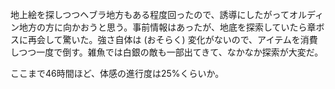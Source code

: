 地上絵を探しつつヘブラ地方もある程度回ったので、誘導にしたがってオルディン地方の方に向かおうと思う。事前情報はあったが、地底を探索していたら章ボスに再会して驚いた。強さ自体は (おそらく) 変化がないので、アイテムを消費しつつ一度で倒す。雑魚では白銀の敵も一部出てきて、なかなか探索が大変だ。

ここまで46時間ほど、体感の進行度は25%くらいか。
